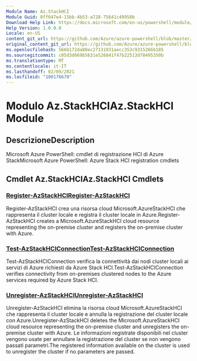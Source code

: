 ```yaml
---
Module Name: Az.StackHCI
Module Guid: 8ff047e4-15bb-4b53-a728-75641c49958b
Download Help Link: https://docs.microsoft.com/en-us/powershell/module/az.StackHCI
Help Version: 1.0.0.0
Locale: en-US
content_git_url: https://github.com/Azure/azure-powershell/blob/master/src/StackHCI/help/Az.StackHCI.md
original_content_git_url: https://github.com/Azure/azure-powershell/blob/master/src/StackHCI/help/Az.StackHCI.md
ms.openlocfilehash: 5666172da80ec27131931aecc353c9315266b185
ms.sourcegitcommit: c05d3d669b5631e526841f47b22513d78495350b
ms.translationtype: MT
ms.contentlocale: it-IT
ms.lasthandoff: 02/09/2021
ms.locfileid: "100176670"
---
```

# <span data-ttu-id="80ca2-101">Modulo Az.StackHCI</span><span class="sxs-lookup"><span data-stu-id="80ca2-101">Az.StackHCI Module</span></span>
## <span data-ttu-id="80ca2-102">Descrizione</span><span class="sxs-lookup"><span data-stu-id="80ca2-102">Description</span></span>
<span data-ttu-id="80ca2-103">Microsoft Azure PowerShell: cmdlet di registrazione HCI di Azure Stack</span><span class="sxs-lookup"><span data-stu-id="80ca2-103">Microsoft Azure PowerShell: Azure Stack HCI registration cmdlets</span></span>

## <span data-ttu-id="80ca2-104">Cmdlet Az.StackHCI</span><span class="sxs-lookup"><span data-stu-id="80ca2-104">Az.StackHCI Cmdlets</span></span>
### [<span data-ttu-id="80ca2-105">Register-AzStackHCI</span><span class="sxs-lookup"><span data-stu-id="80ca2-105">Register-AzStackHCI</span></span>](Register-AzStackHCI.md)
<span data-ttu-id="80ca2-106">Register-AzStackHCI crea una risorsa cloud Microsoft.AzureStackHCI che rappresenta il cluster locale e registra il cluster locale in Azure.</span><span class="sxs-lookup"><span data-stu-id="80ca2-106">Register-AzStackHCI creates a Microsoft.AzureStackHCI cloud resource representing the on-premise cluster and registers the on-premise cluster with Azure.</span></span>

### [<span data-ttu-id="80ca2-107">Test-AzStackHCIConnection</span><span class="sxs-lookup"><span data-stu-id="80ca2-107">Test-AzStackHCIConnection</span></span>](Test-AzStackHCIConnection.md)
<span data-ttu-id="80ca2-108">Test-AzStackHCIConnection verifica la connettività dai nodi cluster locali ai servizi di Azure richiesti da Azure Stack HCI.</span><span class="sxs-lookup"><span data-stu-id="80ca2-108">Test-AzStackHCIConnection verifies connectivity from on-premises clustered nodes to the Azure services required by Azure Stack HCI.</span></span>

### [<span data-ttu-id="80ca2-109">Unregister-AzStackHCI</span><span class="sxs-lookup"><span data-stu-id="80ca2-109">Unregister-AzStackHCI</span></span>](Unregister-AzStackHCI.md)
<span data-ttu-id="80ca2-110">Unregister-AzStackHCI elimina la risorsa cloud Microsoft.AzureStackHCI che rappresenta il cluster locale e annulla la registrazione del cluster locale con Azure.</span><span class="sxs-lookup"><span data-stu-id="80ca2-110">Unregister-AzStackHCI deletes the Microsoft.AzureStackHCI cloud resource representing the on-premise cluster and unregisters the on-premise cluster with Azure.</span></span>
<span data-ttu-id="80ca2-111">Le informazioni registrate disponibili nel cluster vengono usate per annullare la registrazione del cluster se non vengono passati parametri.</span><span class="sxs-lookup"><span data-stu-id="80ca2-111">The registered information available on the cluster is used to unregister the cluster if no parameters are passed.</span></span>


